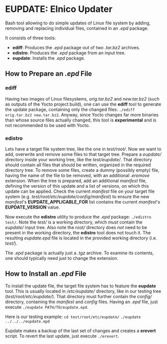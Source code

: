 # EUPDATE: Elnico Updater

Bash tool allowing to do simple updates of Linux file system by adding, removing and replacing individual files, contained in an *.epd* package.

It consists of three tools:
  * **ediff**: Produces the *.epd* package out of two *.tar.bz2* archives.
  * **edistro**: Produces the *.epd* package from an input tree.
  * **eupdate**: Installs the *.epd* package.

## How to Prepare an *.epd* File

### ediff

Having two images of Linux filesystems, *orig.tar.bz2* and *new.tar.bz2* (such as outputs of the Yocto project build), one can use the **ediff** tool to generate the update package, containing only the changed files: `./ediff orig.tar.bz2 new.tar.bz2`. Anyway, since Yocto changes far more binaries than whose source files actually changed, this tool is **experimental** and is not recommended to be used with Yocto.

### edistro

Lets have a target file system tree, like the one in *test/root/*. Now we want to add, overwrite and remove some files to that target tree. Prepare a *eupdate/* directory inside your working tree, like the *test/eupdate/*. That directory should contain all files that should be written, organized in the required directory tree. To remove some files, create a dummy (possibly empty) file, having the name of the file to be removed, with an additional *.eremove* extension. When the tree is prepared, add an additional *manifest* file, defining the version of this update and a list of versions, on which this update can be applied. Check the current *manifest* file on your target file system (e.g. *test/root/etc/eupdate/config/manifest*) to ensure the new *manifest*'s **EUPDATE_APPLICABLE_FOR** list contains the current *manifest*'s **EUPDATE_VERSION** value.

Now execute the **edistro** utility to produce the *.epd* package: `./edistro test/`. Note the *test/* is a working directory, which *must* contain the *eupdate/* input tree. Also note the *root/* directory does *not* need to be present in the working directory, the **edistro** tool does not touch it. The resulting *eupdate.epd* file is located in the provided working directory (i.e. *test/*).

The *.epd* package is actually just a *.tgz* archive. To examine its contents, one should typically need just to change the extension.

## How to Install an *.epd* File

To install the update file, the target file system has to feature the **eupdate** tool. This is usually located in */etc/eupdate/* directory, like in our testing tree (*test/root/etc/eupdate/*). That directory must further contain the *config/* directory, containing the *manifest* and *config* files.
Having an *.epd* file, just execute `./eupdate PATH/TO/eupdate.epd`.

Here is our testing example:
  `cd test/root/etc/eupdate/`
  `./eupdate ../../../eupdate.epd`

Eupdate makes a backup of the last set of changes and creates a **erevert** script. To revert the last update, just execute `./erevert`.
